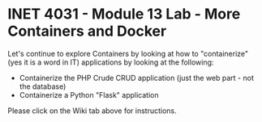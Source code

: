 # INET 4031 - Module 13 Lab - More Containers and Docker

Let's continue to explore Containers by looking at how to "containerize" (yes it is a word in IT) applications by looking at the following:

- Containerize the PHP Crude CRUD application (just the web part - not the database)
- Containerize a Python "Flask" application
  
Please click on the Wiki tab above for instructions.
